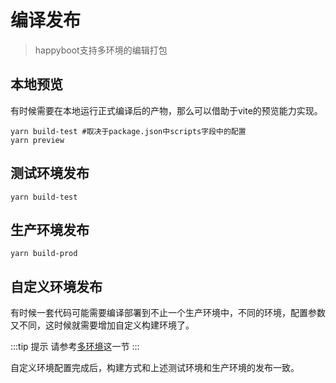 # 编译发布
> happyboot支持多环境的编辑打包


## 本地预览
有时候需要在本地运行正式编译后的产物，那么可以借助于vite的预览能力实现。

```shell
yarn build-test #取决于package.json中scripts字段中的配置
yarn preview
```


## 测试环境发布
```shell
yarn build-test
```

## 生产环境发布
```shell
yarn build-prod
```

## 自定义环境发布
有时候一套代码可能需要编译部署到不止一个生产环境中，不同的环境，配置参数又不同，这时候就需要增加自定义构建环境了。

:::tip 提示
请参考[多环境](/muti-env/)这一节
:::

自定义环境配置完成后，构建方式和上述测试环境和生产环境的发布一致。
